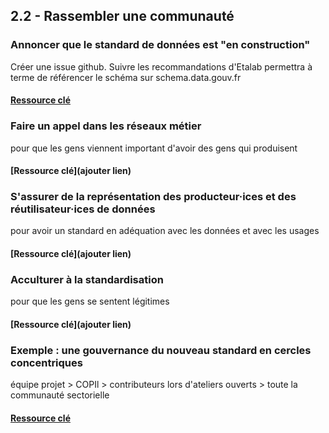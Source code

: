 ## 2.2 - Rassembler une communauté 

### Annoncer que le standard de données est "en construction" 

Créer une issue github. Suivre les recommandations d'Etalab permettra à terme de référencer le schéma sur schema.data.gouv.fr    

#### [Ressource clé](https://schema.data.gouv.fr/contribuer.html)

### Faire un appel dans les réseaux métier

pour que les gens viennent 
important d'avoir des gens qui produisent  

#### [Ressource clé](ajouter lien)

### S'assurer de la représentation des producteur·ices et des réutilisateur·ices de données 

pour avoir un standard en adéquation avec les données et avec les usages 

#### [Ressource clé](ajouter lien)

### Acculturer à la standardisation  

pour que les gens se sentent légitimes

#### [Ressource clé](ajouter lien)

### Exemple : une gouvernance du nouveau standard en cercles concentriques   

équipe projet > COPIl > contributeurs lors d'ateliers ouverts > toute la communauté sectorielle 

#### [Ressource clé](https://nextcloud.datactivist.coop/s/qq9YsEkjpoENzyM)

